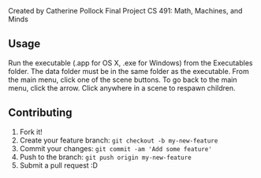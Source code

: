 <snippet>
  <content><![CDATA[
# ${1:Freakadelic Fractals}

Created by Catherine Pollock
Final Project
CS 491: Math, Machines, and Minds

## Usage

Run the executable (.app for OS X, .exe for Windows) from the Executables folder.
The data folder must be in the same folder as the executable.
From the main menu, click one of the scene buttons. To go back to the main menu, click the arrow. Click anywhere in a scene to respawn children.

## Contributing

1. Fork it!
2. Create your feature branch: `git checkout -b my-new-feature`
3. Commit your changes: `git commit -am 'Add some feature'`
4. Push to the branch: `git push origin my-new-feature`
5. Submit a pull request :D
